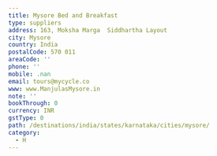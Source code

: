 ```yaml
---
title: Mysore Bed and Breakfast
type: suppliers
address: 163, Moksha Marga  Siddhartha Layout
city: Mysore
country: India
postalCode: 570 011
areaCode: ''
phone: ''
mobile: .nan
email: tours@mycycle.co
www: www.ManjulasMysore.in
note: ''
bookThrough: 0
currency: INR
gstType: 0
path: /destinations/india/states/karnataka/cities/mysore/
category:
  - H
---
```


